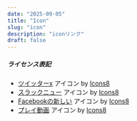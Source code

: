 ```yaml
---
date: "2025-09-05"
title: "Icon"
slug: "icon"
description: "iconリンク"
draft: false
---
```


##### ライセンス表記

- [ツイッターx](https://icons8.com/icon/fJp7hepMryiw/x) アイコン by [Icons8](https://icons8.com)
- [スラックニュー](https://icons8.com/icon/S3hJECMhW2aN/slack-new) アイコン by [Icons8](https://icons8.com)
- [Facebookの新しい](https://icons8.com/icon/118468/facebook) アイコン by [Icons8](https://icons8.com)
- [プレイ動画](https://icons8.com/icon/37325/youtube) アイコン by [Icons8](https://icons8.com)
